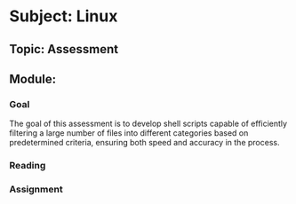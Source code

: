 # Subject: Linux
## Topic: Assessment
## Module: 

### Goal
The goal of this assessment is to develop shell scripts capable of efficiently filtering a large number of files into different categories based on predetermined criteria, ensuring both speed and accuracy in the process.

### Reading 

### Assignment
